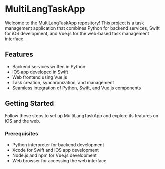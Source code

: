 # MultiLangTaskApp

Welcome to the MultiLangTaskApp repository! This project is a task management application that combines Python for backend services, Swift for iOS development, and Vue.js for the web-based task management interface.

## Features

- Backend services written in Python
- iOS app developed in Swift
- Web frontend using Vue.js
- Task creation, synchronization, and management
- Seamless integration of Python, Swift, and Vue.js components

## Getting Started

Follow these steps to set up MultiLangTaskApp and explore its features on iOS and the web.

### Prerequisites

- Python interpreter for backend development
- Xcode for Swift and iOS app development
- Node.js and npm for Vue.js development
- Web browser for accessing the web interface
